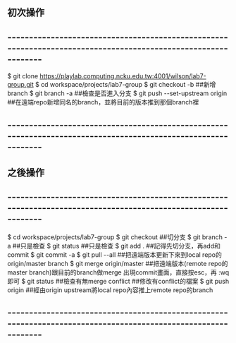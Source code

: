## 初次操作
## --------------------------------------------------------------------------------------------------------------
$ git clone https://playlab.computing.ncku.edu.tw:4001/wilson/lab7-group.git
$ cd workspace/projects/lab7-group
$ git checkout -b <branch name>   ##新增branch
$ git branch -a                   ##檢查是否進入分支
$ git push --set-upstream origin  ##在遠端repo新增同名的branch，並將目前的版本推到那個branch裡
## --------------------------------------------------------------------------------------------------------------



## 之後操作
## --------------------------------------------------------------------------------------------------------------
$ cd workspace/projects/lab7-group
$ git checkout <branch name>  ##切分支
$ git branch -a               ##只是檢查
$ git status                  ##只是檢查
$ git add .                   ##記得先切分支，再add和commit
$ git commit -a
$ git pull --all              ##把遠端版本更新下來到local repo的origin/master branch
$ git merge origin/master     ##把遠端版本(remote repo的master branch)跟目前的branch做merge    出現commit畫面，直接按esc，再 :wq 即可
$ git status                  ##檢查有無merge conflict
##修改有conflict的檔案
$ git push origin <branch name>  ##經由origin upstream將local repo內容推上remote repo的branch <branch name>
## --------------------------------------------------------------------------------------------------------------